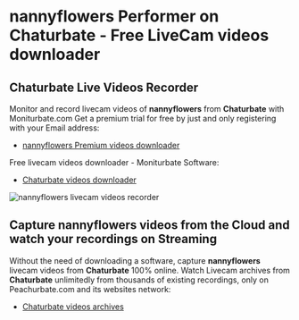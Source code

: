 # nannyflowers Performer on Chaturbate - Free LiveCam videos downloader

## Chaturbate Live Videos Recorder

Monitor and record livecam videos of **nannyflowers** from **Chaturbate** with Moniturbate.com
Get a premium trial for free by just and only registering with your Email address:
* [nannyflowers Premium videos downloader](https://moniturbate.com/request-demo-licence-key.html)

Free livecam videos downloader - Moniturbate Software:
* [Chaturbate videos downloader](https://moniturbate.com/moniturbate-download-software.html)

![nannyflowers livecam videos recorder](https://peachurnet.com/templates/moniturbate-software.png)


## Capture nannyflowers videos from the Cloud and watch your recordings on Streaming

Without the need of downloading a software, capture **nannyflowers** livecam videos from **Chaturbate** 100% online.
Watch Livecam archives from **Chaturbate** unlimitedly from thousands of existing recordings, only on Peachurbate.com and its websites network:
* [Chaturbate videos archives](https://peachurnet.com/)